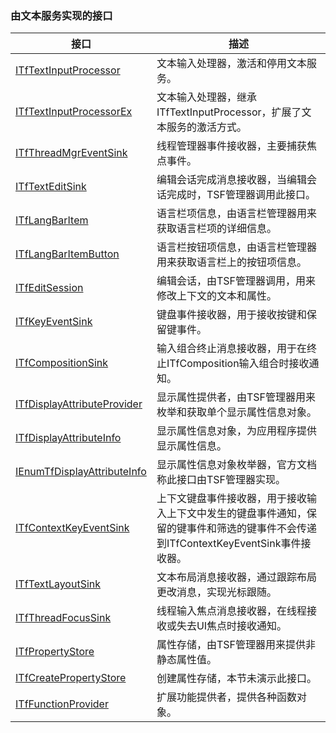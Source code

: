 ### 由文本服务实现的接口

接口																			|描述
-|-
[ITfTextInputProcessor](TextService/ITfTextInputProcessor.md)				|文本输入处理器，激活和停用文本服务。
[ITfTextInputProcessorEx](TextService/ITfTextInputProcessorEx.md)			|文本输入处理器，继承ITfTextInputProcessor，扩展了文本服务的激活方式。
[ITfThreadMgrEventSink](TextService/ITfThreadMgrEventSink.md)				|线程管理器事件接收器，主要捕获焦点事件。
[ITfTextEditSink](TextService/ITfTextEditSink.md)							|编辑会话完成消息接收器，当编辑会话完成时，TSF管理器调用此接口。
[ITfLangBarItem](TextService/ITfLangBarItem.md)								|语言栏项信息，由语言栏管理器用来获取语言栏项的详细信息。
[ITfLangBarItemButton](TextService/ITfLangBarItemButton.md)					|语言栏按钮项信息，由语言栏管理器用来获取语言栏上的按钮项信息。
[ITfEditSession](TextService/ITfEditSession.md)								|编辑会话，由TSF管理器调用，用来修改上下文的文本和属性。
[ITfKeyEventSink](TextService/ITfKeyEventSink.md)							|键盘事件接收器，用于接收按键和保留键事件。
[ITfCompositionSink](TextService/ITfCompositionSink.md)						|输入组合终止消息接收器，用于在终止ITfComposition输入组合时接收通知。
[ITfDisplayAttributeProvider](TextService/ITfDisplayAttributeProvider.md)	|显示属性提供者，由TSF管理器用来枚举和获取单个显示属性信息对象。
[ITfDisplayAttributeInfo](TextService/ITfDisplayAttributeInfo.md)			|显示属性信息对象，为应用程序提供显示属性信息。
[IEnumTfDisplayAttributeInfo](TextService/IEnumTfDisplayAttributeInfo.md)	|显示属性信息对象枚举器，官方文档称此接口由TSF管理器实现。
[ITfContextKeyEventSink](TextService/ITfContextKeyEventSink.md)				|上下文键盘事件接收器，用于接收输入上下文中发生的键盘事件通知，保留的键事件和筛选的键事件不会传递到ITfContextKeyEventSink事件接收器。
[ITfTextLayoutSink](TextService/ITfTextLayoutSink.md)						|文本布局消息接收器，通过跟踪布局更改消息，实现光标跟随。
[ITfThreadFocusSink](TextService/ITfThreadFocusSink.md)						|线程输入焦点消息接收器，在线程接收或失去UI焦点时接收通知。
[ITfPropertyStore](TextService/ITfPropertyStore.md)							|属性存储，由TSF管理器用来提供非静态属性值。
[ITfCreatePropertyStore](TextService/ITfCreatePropertyStore.md)				|创建属性存储，本节未演示此接口。
[ITfFunctionProvider](TextService/ITfFunctionProvider.md)					|扩展功能提供者，提供各种函数对象。